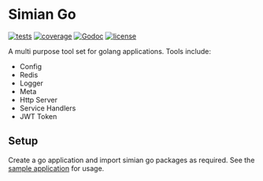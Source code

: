 # Simian Go

[![tests](https://github.com/simiancreative/simiango/workflows/CI/badge.svg)](https://github.com/simiancreative/simiango/actions)
[![coverage](https://seriesci.com/simiancreative/simiango/series/master/coverage.svg)](https://seriesci.com/simiancreative/simiango)
[![Godoc](http://img.shields.io/badge/godoc-reference-blue.svg?style=flat)](https://godoc.org/github.com/simiancreative/simiango) 
[![license](http://img.shields.io/badge/license-MIT-red.svg?style=flat)](https://github.com/simiancreative/simiango/blob/master/LICENSE)


A multi purpose tool set for golang applications. Tools include:

- Config
- Redis
- Logger
- Meta
- Http Server
- Service Handlers
- JWT Token

## Setup

Create a go application and import simian go packages as required. See the
[sample application](https://github.com/simiancreative/simiango/blob/master/sample/main.go)
for usage.

